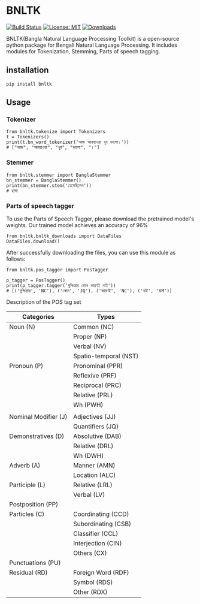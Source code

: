 # BNLTK
[![Build Status](https://travis-ci.org/ashwoolford/bnltk.svg?branch=master)](https://travis-ci.org/ashwoolford/bnltk)
[![License: MIT](https://img.shields.io/badge/License-MIT-brightgreen.svg)](https://opensource.org/licenses/MIT)
[![Downloads](https://static.pepy.tech/badge/bnltk)](https://pepy.tech/project/bnltk)



BNLTK(Bangla Natural Language Processing Toolkit) is a open-source python package for Bengali Natural Language Processing. It includes modules for Tokenization, Stemming, Parts of speech tagging.

## installation

```
pip install bnltk 
```

## Usage

### Tokenizer

```
from bnltk.tokenize import Tokenizers
t = Tokenizers()
print(t.bn_word_tokenizer('আজ আবহাওয়া খুব ভালো।'))
# ["আজ", "আবহাওয়া", "খুব", "ভালো", "।"]
```

### Stemmer

```
from bnltk.stemmer import BanglaStemmer
bn_stemmer = BanglaStemmer()
print(bn_stemmer.stem('হেসেছিলেন'))
# হাসা
```

### Parts of speech tagger

To use the Parts of Speech Tagger, please download the pretrained model's weights. Our trained model achieves an accuracy of 96%
```
from bnltk.bnltk_downloads import DataFiles
DataFiles.download()	
```
After successfully downloading the files, you can use this module as follows:

```
from bnltk.pos_tagger import PosTagger

p_tagger = PosTagger()
print(p_tagger.tagger('দুশ্চিন্তার কোন কারণই নাই'))  
# [('দুশ্চিন্তার', 'NC'), ('কোন', 'JQ'), ('কারণই', 'NC'), ('নাই', 'VM')]
```

Description of the POS tag set

| Categories            | Types                 |
|-----------------------|-----------------------|
| Noun (N)              | Common (NC)           |
|                       | Proper (NP)           |
|                       | Verbal (NV)           |
|                       | Spatio-temporal (NST) |
| Pronoun (P)           | Pronominal (PPR)      |
|                       | Reflexive (PRF)       |
|                       | Reciprocal (PRC)      |
|                       | Relative (PRL)        |
|                       | Wh (PWH)              |
|                       |                       |
| Nominal Modifier (J)  | Adjectives (JJ)       |
|                       | Quantifiers (JQ)      |
| Demonstratives (D)    | Absolutive (DAB)      |
|                       | Relative (DRL)        |
|                       | Wh (DWH)              |
| Adverb (A)            | Manner (AMN)          |
|                       | Location (ALC)        |
| Participle (L)        | Relative (LRL)        |
|                       | Verbal (LV)           |
| Postposition (PP)     |                       |
| Particles (C)         | Coordinating (CCD)    |
|                       | Subordinating (CSB)   |
|                       | Classifier (CCL)      |
|                       | Interjection (CIN)    |
|                       | Others (CX)           |
| Punctuations (PU)     |                       |
| Residual (RD)         | Foreign Word (RDF)    |
|                       | Symbol (RDS)          |
|                       | Other (RDX)           |



